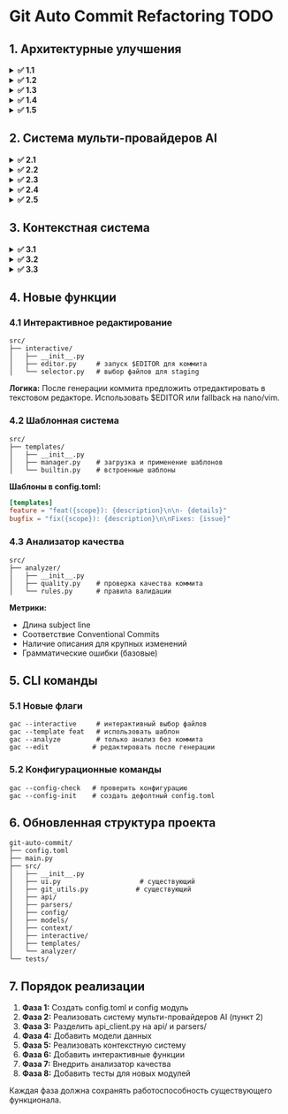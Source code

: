 # Git Auto Commit Refactoring TODO

## 1. Архитектурные улучшения
<details>
<summary><strong>✅ 1.1</strong></summary>

### Разделение API модуля

* Создан `src/api/client.py`
* Создан `src/api/openrouter.py`
* Перенесена HTTP логика

</details>

<details>
<summary><strong>✅ 1.2</strong></summary>

**Логика:** Отделить логику парсинга от API клиентов. `commit_parser.py` отвечает за обработку ответов ИИ, `diff_parser.py` - за анализ и подготовку диффов.

</details>

<details>
<summary><strong>✅ 1.3</strong></summary>

### Единый конфигурационный файл

```
config.toml  # в корне проекта
```

**Структура:**

```toml
[ai]
model = "anthropic/claude-3.5-sonnet"
temperature = 0.4
max_tokens = 250
timeout = 45

[format]
max_subject_length = 50
require_body_for_features = true
enforce_conventional = true
allowed_types = ["feat", "fix", "docs", "style", "refactor", "test", "chore"]

[context]
wip_keywords = ["TODO", "FIXME", "WIP"]
auto_detect = true

[context.presets]
wip = "Work in progress - saving current state"
checkpoint = "Partial implementation checkpoint"
breaking = "Contains breaking changes"
hotfix = "Urgent production fix"
experimental = "Experimental feature implementation"
```

</details>

<details>
<summary><strong>✅ 1.4</strong></summary>

### Конфигурационный модуль

```
src/
├── config/
│   ├── __init__.py
│   ├── loader.py     # TOML загрузка с fallback на defaults
│   └── models.py     # dataclass конфиги с валидацией
```

**Логика:** `loader.py` ищет config.toml в текущей директории, затем в домашней, затем использует defaults. `models.py` содержит typehinted конфиги с валидацией значений.

</details>


<details>
<summary><strong>✅ 1.5</strong></summary>

### Модели данных
```
src/
├── models/
│   ├── __init__.py
│   ├── commit.py     # CommitMessage, CommitStats
│   └── context.py    # ContextHint, ContextPreset
```

**Логика:** Вся типобезопасность в одном месте. `commit.py` содержит структуры для коммитов, `context.py` - для контекстных подсказок.

</details>

## 2. Система мульти-провайдеров AI

<details>
<summary><strong>✅ 2.1</strong></summary>

```tree
src/
├── api/
│   ├── base.py       # BaseAIProvider абстрактный класс
│   ├── factory.py    # ProviderFactory для создания провайдеров
│   ├── openrouter.py # Адаптирован к BaseAIProvider
│   ├── openai.py     # Новый OpenAI провайдер
│   ├── anthropic.py  # Новый Anthropic провайдер
│   └── local.py      # Для Ollama/локальных моделей
```

**`BaseAIProvider` интерфейс:**
```python
class BaseAIProvider(ABC):
    @abstractmethod
    def generate_commit_message(self, user_content: str, system_prompt: str) -> str:
        ...

    @abstractmethod
    def test_connectivity(self) -> bool:
        ...

    @abstractmethod
    def get_model_info(self) -> ModelInfo:
        ...

    @abstractmethod
    def get_required_env_vars(self) -> List[str]:
        ...
```

</details>
<details>
<summary><strong>✅ 2.2</strong></summary>

**Структура `config.toml`:**
```toml
[ai]
base_provider = "openrouter"
context_switching = true

[ai.providers.openrouter]
model = "deepseek/deepseek-chat-v3.1:free"
api_url = "https://openrouter.ai/api/v1"
env_key = "OPENROUTER_API_KEY"

[ai.providers.openai] 
model = "gpt-4o-mini"
api_url = "https://api.openai.com/v1"
env_key = "OPENAI_API_KEY"

[ai.providers.anthropic]
model = "claude-3-5-sonnet-20240620"
api_url = "https://api.anthropic.com/v1"
env_key = "ANTHROPIC_API_KEY"

[ai.context_rules]
large_changes = { provider = "openai", threshold_lines = 500 }
documentation = { provider = "openrouter", file_patterns = ["*.md", "*.rst"] }
tests = { provider = "anthropic", file_patterns = ["test_*.py", "*_test.py"] }
```

</details>
<details>
<summary><strong>✅ 2.3</strong></summary>

**`ProviderFactory` в `src/api/factory.py`:**
```python
class ProviderFactory:
    @staticmethod
    def create_provider(provider_name: str, config: dict) -> BaseAIProvider:
        ...
    
    @staticmethod
    def get_available_providers() -> List[str]:
        ...
```

**`AIProviderManager` в `src/api/manager.py`:**
```python
class AIProviderManager:
    def __init__(self, config: Config):
        ...

    def get_provider_for_context(self, diff: str) -> BaseAIProvider:
        ...

    def get_base_provider(self) -> BaseAIProvider:
        ...

    def test_all_providers() -> Dict[str, bool]:
        ...
```

</details>

<details>
<summary><strong>✅ 2.4</strong></summary>

**Новые аргументы:**
```bash
gac --provider openai           # Принудительный выбор провайдера
gac --list-providers           # Показать доступные провайдеры
gac --test-providers           # Проверить подключение всех провайдеров
gac --provider-info openai     # Информация о провайдере
```

**Переменные окружения:**
```bash
# В .env или системных переменных
OPENROUTER_API_KEY=sk-or-...
OPENAI_API_KEY=sk-...
ANTHROPIC_API_KEY=sk-ant-...
```

</details>

<details>
<summary><strong>✅ 2.5</strong></summary>

**Конфигурация промптов в `config.toml`:**
```toml
[ai.prompts]
default = """Your task is to generate..."""
openrouter = """Enhanced prompt for OpenRouter models..."""
openai = """GPT-optimized prompt with specific formatting..."""
anthropic = """Claude-style conversational prompt..."""
```

**Логика загрузки:**
1. Ищет промпт для конкретного провайдера.
2. Fallback на `default` промпт.
3. Fallback на `DEFAULT_SYSTEM_PROMPT` в коде.

</details>



## 3. Контекстная система

<details>
<summary><strong>✅ 3.1</strong></summary>

### 3.1 Детектор контекста
```
src/
├── context/
│   ├── __init__.py
│   ├── detector.py   # автоопределение по diff
│   ├── manager.py    # управление контекстами
│   └── hints.py      # генерация подсказок для ИИ
```

**Логика детектора:**
- Сканирует diff на ключевые слова (TODO, FIXME, test, package.json)
- Анализирует соотношение добавленного/удаленного кода
- Проверяет типы файлов (конфиги, тесты, документация)

</details>

<details>
<summary><strong>✅ 3.2</strong></summary>

### 3.2 CLI интеграция
```
# Новые аргументы в main.py
-c, --context     # предустановленный контекст
-h, --hint        # кастомная подсказка
--auto-context    # автоопределение контекста
```

**Приоритет:** custom hint > explicit context > auto-detected context > none

</details>

<details>
<summary><strong>✅ 3.3</strong></summary>

### 3.3 Менеджер контекста
**Функции:**
- Загружает пресеты из config.toml
- Объединяет автоопределенный и явно указанный контекст
- Генерирует финальную подсказку для ИИ
- Сохраняет историю использованных контекстов

</details>

## 4. Новые функции

### 4.1 Интерактивное редактирование
```
src/
├── interactive/
│   ├── __init__.py
│   ├── editor.py     # запуск $EDITOR для коммита
│   └── selector.py   # выбор файлов для staging
```

**Логика:** После генерации коммита предложить отредактировать в текстовом редакторе. Использовать $EDITOR или fallback на nano/vim.

### 4.2 Шаблонная система
```
src/
├── templates/
│   ├── __init__.py
│   ├── manager.py    # загрузка и применение шаблонов
│   └── builtin.py    # встроенные шаблоны
```

**Шаблоны в config.toml:**
```toml
[templates]
feature = "feat({scope}): {description}\n\n- {details}"
bugfix = "fix({scope}): {description}\n\nFixes: {issue}"
```

### 4.3 Анализатор качества
```
src/
├── analyzer/
│   ├── __init__.py
│   ├── quality.py    # проверка качества коммита
│   └── rules.py      # правила валидации
```

**Метрики:**
- Длина subject line
- Соответствие Conventional Commits
- Наличие описания для крупных изменений
- Грамматические ошибки (базовые)

## 5. CLI команды

### 5.1 Новые флаги
```
gac --interactive     # интерактивный выбор файлов
gac --template feat   # использовать шаблон
gac --analyze         # только анализ без коммита  
gac --edit           # редактировать после генерации
```

### 5.2 Конфигурационные команды
```
gac --config-check   # проверить конфигурацию
gac --config-init    # создать дефолтный config.toml
```

## 6. Обновленная структура проекта

```
git-auto-commit/
├── config.toml
├── main.py
├── src/
│   ├── __init__.py
│   ├── ui.py                    # существующий
│   ├── git_utils.py            # существующий
│   ├── api/
│   ├── parsers/
│   ├── config/
│   ├── models/
│   ├── context/
│   ├── interactive/
│   ├── templates/
│   └── analyzer/
└── tests/
```

## 7. Порядок реализации

1. **Фаза 1:** Создать config.toml и config модуль
2. **Фаза 2:** Реализовать систему мульти-провайдеров AI (пункт 2)
3. **Фаза 3:** Разделить api_client.py на api/ и parsers/
4. **Фаза 4:** Добавить модели данных
5. **Фаза 5:** Реализовать контекстную систему
6. **Фаза 6:** Добавить интерактивные функции
7. **Фаза 7:** Внедрить анализатор качества
8. **Фаза 8:** Добавить тесты для новых модулей

Каждая фаза должна сохранять работоспособность существующего функционала.